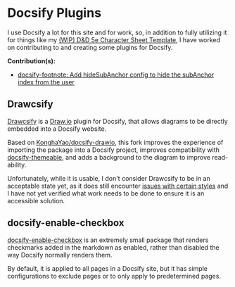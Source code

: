 # Docsify Plugins
I use Docsify a lot for this site and for work, so, in addition to fully utilizing it for things like my [(WIP) D&D 5e Character Sheet Template](/misc/dnd-5e/TEMPLATE.md), I have worked on contributing to and creating some plugins for Docsify.

**Contribution(s):**
* [docsify-footnote: Add hideSubAnchor config to hide the subAnchor index from the user](https://github.com/Robert-Du0001/docsify-footnote/pull/5)

## Drawcsify
[Drawcsify](https://github.com/fenriskiba/drawcsify) is a [Draw.io](https://app.diagrams.net/) plugin for Docsify, that allows diagrams to be directly embedded into a Docsify website.

Based on [KonghaYao/docsify-drawio](https://github.com/KonghaYao/docsify-drawio), this fork improves the experience of importing the package into a Docsify project, improves compatibility with [docsify-themeable](https://jhildenbiddle.github.io/docsify-themeable/#/), and adds a background to the diagram to improve read-ability.

Unfortunately, while it is usable, I don't consider Drawcsify to be in an acceptable state yet, as it does still encounter [issues with certain styles](https://github.com/fenriskiba/drawcsify/issues/1) and I have not yet verified what work needs to be done to ensure it is an accessible solution.

## docsify-enable-checkbox
[docsify-enable-checkbox](https://github.com/fenriskiba/docsify-enable-checkbox) is an extremely small package that renders checkmarks added in the markdown as enabled, rather than disabled the way Docsify normally renders them.

By default, it is applied to all pages in a Docsify site, but it has simple configurations to exclude pages or to only apply to predetermined pages.